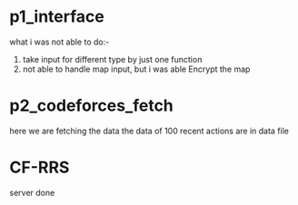# p1_interface
what i was not able to do:-
1. take input for different type by just one function
2. not able to handle map input, but i was able Encrypt the map

# p2_codeforces_fetch
here we are fetching the data 
the data of 100 recent actions are in data file

# CF-RRS
server done
